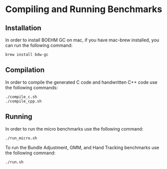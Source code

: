 Compiling and Running Benchmarks
====

Installation
----
In order to install BOEHM GC on mac, if you have mac-brew installed, you can run the following command:

`brew install bdw-gc`

Compilation
----
In order to compile the generated C code and handwritten C++ code use the following commands:

```
./compile_c.sh
./compile_cpp.sh
```

Running
----

In order to run the micro benchmarks use the following command:

```
./run_micro.sh
```

To run the Bundle Adjustment, GMM, and Hand Tracking benchmarks use the following command:

```
./run.sh
```